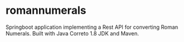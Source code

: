 # romannumerals
Springboot application implementing a Rest API for converting Roman Numerals.
Built with Java Correto 1.8 JDK and Maven.
